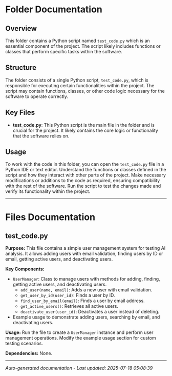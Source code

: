 # Folder Documentation

## Overview
This folder contains a Python script named `test_code.py` which is an essential component of the project. The script likely includes functions or classes that perform specific tasks within the software.

## Structure
The folder consists of a single Python script, `test_code.py`, which is responsible for executing certain functionalities within the project. The script may contain functions, classes, or other code logic necessary for the software to operate correctly.

## Key Files
- **test_code.py**: This Python script is the main file in the folder and is crucial for the project. It likely contains the core logic or functionality that the software relies on.

## Usage
To work with the code in this folder, you can open the `test_code.py` file in a Python IDE or text editor. Understand the functions or classes defined in the script and how they interact with other parts of the project. Make necessary modifications or additions to the code as required, ensuring compatibility with the rest of the software. Run the script to test the changes made and verify its functionality within the project.

---

# Files Documentation

## test_code.py

**Purpose:** This file contains a simple user management system for testing AI analysis. It allows adding users with email validation, finding users by ID or email, getting active users, and deactivating users.

**Key Components:**
- `UserManager`: Class to manage users with methods for adding, finding, getting active users, and deactivating users.
  - `add_user(name, email)`: Adds a new user with email validation.
  - `get_user_by_id(user_id)`: Finds a user by ID.
  - `find_user_by_email(email)`: Finds a user by email address.
  - `get_active_users()`: Retrieves all active users.
  - `deactivate_user(user_id)`: Deactivates a user instead of deleting.
- Example usage to demonstrate adding users, searching by email, and deactivating users.

**Usage:** Run the file to create a `UserManager` instance and perform user management operations. Modify the example usage section for custom testing scenarios.

**Dependencies:** None.

---
*Auto-generated documentation - Last updated: 2025-07-18 05:08:39*
